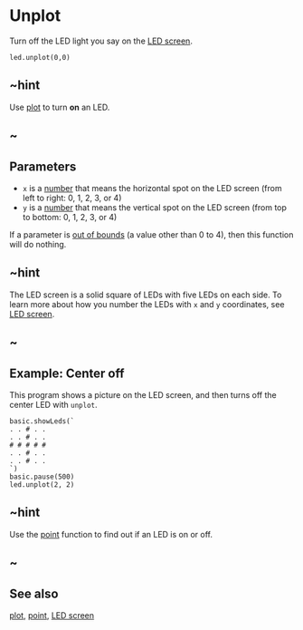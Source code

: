 # Unplot

Turn off the LED light you say on the [LED screen](/device/screen).

```sig
led.unplot(0,0)
```

## ~hint

Use [plot](/reference/led/plot) to turn **on** an LED.

## ~

## Parameters

* `x` is a [number](/types/number) that means the horizontal spot on the LED screen (from left to right: 0, 1, 2, 3, or 4)
* `y` is a [number](/types/number) that means the vertical spot on the LED screen (from top to bottom: 0, 1, 2, 3, or 4)

If a parameter is [out of bounds](/reference/out-of-bounds) (a value other than 0 to 4), then this function will do nothing.

## ~hint

The LED screen is a solid square of LEDs with five LEDs on each side. To learn more about how you number the LEDs with `x` and `y` coordinates, see [LED screen](/device/screen).

## ~

## Example: Center off

This program shows a picture on the LED screen, and then turns off the center LED with `unplot`.

```blocks
basic.showLeds(`
. . # . .
. . # . .
# # # # #
. . # . .
. . # . .
`)
basic.pause(500)
led.unplot(2, 2)
```

## ~hint

Use the [point](/reference/led/point) function to find out if an LED is on or off.

## ~

## See also

[plot](/reference/led/plot), [point](/reference/led/point), [LED screen](/device/screen)